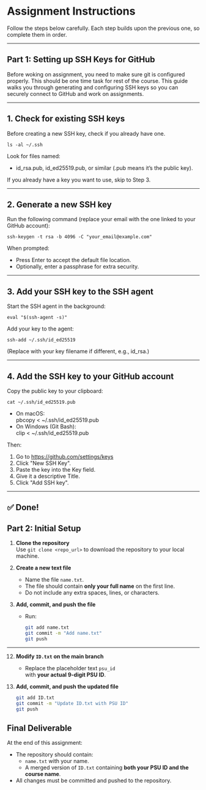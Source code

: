 # Assignment Instructions

Follow the steps below carefully. Each step builds upon the previous one, so complete them in order.

---
## Part 1: Setting up SSH Keys for GitHub
Before woking on assignment, you need to make sure git is configured properly. This should be one time task for rest of the course.
This guide walks you through generating and configuring SSH keys so you can securely connect to GitHub and work on assignments.

---

## 1. Check for existing SSH keys
Before creating a new SSH key, check if you already have one.

    ls -al ~/.ssh

Look for files named:

- id_rsa.pub, id_ed25519.pub, or similar (.pub means it’s the public key).

If you already have a key you want to use, skip to Step 3.

---

## 2. Generate a new SSH key
Run the following command (replace your email with the one linked to your GitHub account):

    ssh-keygen -t rsa -b 4096 -C "your_email@example.com"

When prompted:
- Press Enter to accept the default file location.
- Optionally, enter a passphrase for extra security.

---

## 3. Add your SSH key to the SSH agent
Start the SSH agent in the background:

    eval "$(ssh-agent -s)"

Add your key to the agent:

    ssh-add ~/.ssh/id_ed25519

(Replace with your key filename if different, e.g., id_rsa.)

---

## 4. Add the SSH key to your GitHub account
Copy the public key to your clipboard:

    cat ~/.ssh/id_ed25519.pub

- On macOS:  
      pbcopy < ~/.ssh/id_ed25519.pub  
- On Windows (Git Bash):  
      clip < ~/.ssh/id_ed25519.pub  

Then:

1. Go to https://github.com/settings/keys
2. Click "New SSH Key".
3. Paste the key into the Key field.
4. Give it a descriptive Title.
5. Click "Add SSH key".

---

## ✅ Done!

## Part 2: Initial Setup
1. **Clone the repository**  
   Use `git clone <repo_url>` to download the repository to your local machine.

2. **Create a new text file**  
   - Name the file `name.txt`.  
   - The file should contain **only your full name** on the first line.  
   - Do not include any extra spaces, lines, or characters.

3. **Add, commit, and push the file**  
   - Run:  
     ```bash
     git add name.txt
     git commit -m "Add name.txt"
     git push
     ```

---

12. **Modify `ID.txt` on the main branch**  
    - Replace the placeholder text `psu_id`  
      with **your actual 9-digit PSU ID**.

13. **Add, commit, and push the updated file**  
    ```bash
    git add ID.txt
    git commit -m "Update ID.txt with PSU ID"
    git push
    ```

## Final Deliverable
At the end of this assignment:
- The repository should contain:
  - `name.txt` with your name.  
  - A merged version of `ID.txt` containing **both your PSU ID and the course name**.  
- All changes must be committed and pushed to the repository.
